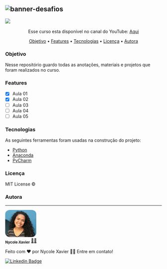 ![banner-desafios](https://user-images.githubusercontent.com/74930052/126198768-36ed96e2-3dfd-490b-ba7f-39267c635c42.png)
---
<img src="https://img.shields.io/static/v1?label=Status&message=incomplete&color=ff0000&style=for-the-badge&logo=ghost"/>

<p align="center">Esse curso esta disponível no canal do YouTube: <a href="https://youtube.com/playlist?list=PLZlkyCIi8bMprZgBsFopRQMG_Kj1IA1WG" > Aqui </a> </p>

<p align="center">
 <a href="#objetivo">Objetivo</a> •
 <a href="#features">Features</a> • 
 <a href="#tecnologias">Tecnologias</a> •
 <a href="#licença">Licença</a> • 
 <a href="#autora">Autora</a>
</p>

### Objetivo
Nesse repositório guardo todas as anotações, materiais e projetos que foram realizados no curso. 

### Features

- [x] Aula 01
- [x] Aula 02
- [ ] Aula 03
- [ ] Aula 04 
- [ ] Aula 05

### Tecnologias

As seguintes ferramentas foram usadas na construção do projeto:

- [Python](https://www.python.org/downloads/)
- [Anaconda](https://www.anaconda.com/products/individual)
- [PyCharm](https://www.jetbrains.com/pycharm/download/#section=windows)

### Licença

MIT License ©

### Autora
---

<a href="https://nycole-xavierr.medium.com/">
 <img style="border-radius: 15%;" src="assets/eu01.jpeg" width="100px;" alt=""/>
 <br />
 <sub><b>Nycole Xavier</b></sub></a> <a href="https://nycole-xavierr.medium.com/" title="Medium">👩‍💻</a>


Feito com ❤️ por Nycole Xavier 👋🏽 Entre em contato!

[![Linkedin Badge](https://img.shields.io/badge/-NycoleXavier-blue?style=flat-square&logo=Linkedin&logoColor=white&link=https://https://www.linkedin.com/in/nycole-xavier-641271202/)](https://www.linkedin.com/in/nycole-xavier-641271202/) 
